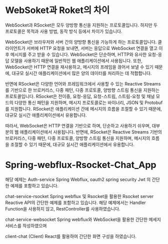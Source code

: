 # WebSoket과 Roket의 차이

WebSocket과 RSocket은 모두 양방향 통신을 지원하는 프로토콜입니다. 하지만 두 프로토콜은 목적과 사용 방법, 동작 방식 등에서 차이가 있습니다.

WebSocket은 브라우저와 서버 간의 양방향 통신을 가능하게 하는 프로토콜입니다. 클라이언트가 서버에 HTTP 요청을 보내면, 서버는 응답으로 WebSocket 연결을 열고 이후 메시지를 주고 받을 수 있습니다. WebSocket은 단순하며, HTTP와 유사한 요청-응답 모델을 사용하기 때문에 일반적인 웹 애플리케이션에서 사용됩니다. 또한, WebSocket은 HTTP 연결을 재사용하고, 메시지의 프레임을 끊어서 보낼 수 있기 때문에, 대규모 실시간 애플리케이션에서 많은 양의 데이터를 처리하는 데 적합합니다.

반면에 RSocket은 다양한 언어와 프레임워크에서 사용할 수 있는 Reactive Streams를 기반으로 한 브로커리스, 다중 패턴, 다중 프로토콜, 양방향 스트림 통신을 지원하는 프로토콜입니다. RSocket은 전이중, 요청-응답, 요청-스트림, 스트림-요청 및 채널 모드의 다양한 통신 패턴을 지원하며, 메시지 프로토콜로는 바이너리, JSON 및 Protobuf를 지원합니다. RSocket은 애플리케이션 간에 메시지의 흐름을 조절할 수 있기 때문에, 대규모 실시간 애플리케이션에서 유용합니다.

따라서, WebSocket은 HTTP 연결을 기반으로 하며, 단순하고 사용하기 쉬우며, 대부분의 웹 애플리케이션에서 사용됩니다. 반면에, RSocket은 Reactive Streams 기반의 브로커리스, 다중 패턴, 다중 프로토콜, 양방향 스트림 통신을 지원하며, 메시지의 흐름을 조절할 수 있기 때문에, 대규모 실시간 애플리케이션에서 유용합니다.

# Spring-webflux-Rsocket-Chat_App

해당 예제는 
Auth-service
	Spring Webflux,
	oauth2
	spring security
	Jwt
	의 간단한 예제를 포함하고 있습니다.
	

chat-service-rsocket
	Spring webflux 및 Rsocket을 활용한
	Rsocket server
	Reactive API의 간단한 예제를 포함하고 있습니다.
	해당 예제에서는 Handler Function을 사용하지 않고,
	RestController를 사용하였습니다.
	

chat-service-websocket
	Spring webflux와
	WebSocket을 활용한 간단한 메세지 서비스를 작성하였으며
	
	
client-chat (Client)
	React를 활용하여 간단한 화면 구성을 하였습니다.